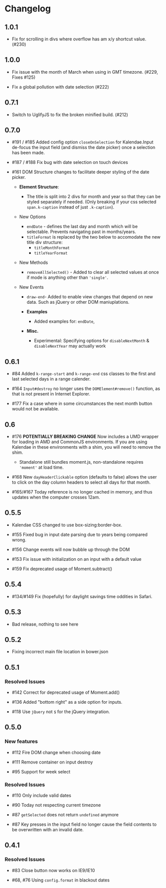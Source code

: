 # Changelog

## 1.0.1

* Fix for scrolling in divs where overflow has am x/y shortcut value. (\#230)

## 1.0.0

* Fix issue with the month of March when using in GMT timezone. (\#229, Fixes \#125)

* Fix a global pollution with date selection (\#222)

## 0.7.1

* Switch to UglifyJS to fix the broken minified build. (\#212)

## 0.7.0

* \#191 / \#185 Added config option `closeOnSelection` for Kalendae.Input de-focus the input field (and dismiss the date picker) once a selection has been made.

* \#187 / \#188 Fix bug with date selection on touch devices

* \#161 DOM Structure changes to facilitate deeper styling of the date picker.

  * **Element Structure**:
    * The title is split into 2 divs for month and year so that they can be styled separately if needed. (Only breaking if your css selected `span.k-caption` instead of just `.k-caption`).

  * New Options
    * `endDate` - defines the last day and month which will be selectable. Prevents navigating past in months/years.
    * `titleFormat` is replaced by the two below  to accomodate the new title div structure:
      * `titleMonthFormat`
      * `titleYearFormat`

  * New Methods
    * `removeAllSelected()` - Added to clear all selected values at once if mode is anything other than `'single'`.

  * New Events
    * `draw-end`- Added to enable view changes that depend on new data. Such as jQuery or other DOM maniuplations.

    * **Examples**
        * Added examples for: `endDate`,

    * **Misc.**
        * Experimental: Specifying options for `disableNextMonth` & `disableNextYear` may actually work

## 0.6.1

* \#84 Added `k-range-start` and `k-range-end` css classes to the first and last selected days in a range calender.

* \#164 `Input#destroy` no longer uses the `DOMElement#remove()` function, as that is not present in Internet Explorer.

* \#177 Fix a case where in some circumstances the next month button would not be available.

## 0.6

* \#176 **POTENTIALLY BREAKING CHANGE** Now includes a UMD wrapper for loading in AMD and CommonJS environments. If you are using Kalendae in these environments with a shim, you will need to remove the shim.

  - Standalone still bundles moment.js, non-standalone requires `'moment'` at load time.

* \#168 New `dayHeaderClickable` option (defaults to false) allows the user to click on the day column headers to select all days for that month.

* \#165/\#167 Today reference is no longer cached in memory, and thus updates when the computer crosses 12am.


## 0.5.5

* Kalendae CSS changed to use box-sizing:border-box.

* \#155 Fixed bug in input date parsing due to years being compared wrong.

* \#156 Change events will now bubble up through the DOM

* \#153 Fix issue with initialization on an input with a default value

* \#159 Fix deprecated usage of Moment.subtract()

## 0.5.4

* \#134/\#149 Fix (hopefully) for daylight savings time oddities in Safari.

## 0.5.3

* Bad release, nothing to see here

## 0.5.2

* Fixing incorrect main file location in bower.json

## 0.5.1

### Resolved Issues

* \#142 Correct for deprecated usage of Moment.add()

* \#136 Added "bottom right" as a side option for inputs.

* \#118 Use `jQuery` not `$` for the jQuery integration.


## 0.5.0

### New features

* \#112 Fire DOM change when choosing date

* \#111 Remove container on input destroy

* \#95 Support for week select

### Resolved Issues

* \#110 Only include valid dates

* \#90 Today not respecting current timezone

* \#87 ```getSelected``` does not return ```undefined``` anymore

* \#87 Key presses in the input field no longer cause the field contents to be overwritten with an invalid date.


## 0.4.1

### Resolved Issues

* \#83 Close button now works on IE9/IE10

* \#68, \#76 Using ```config.format``` in blackout dates
